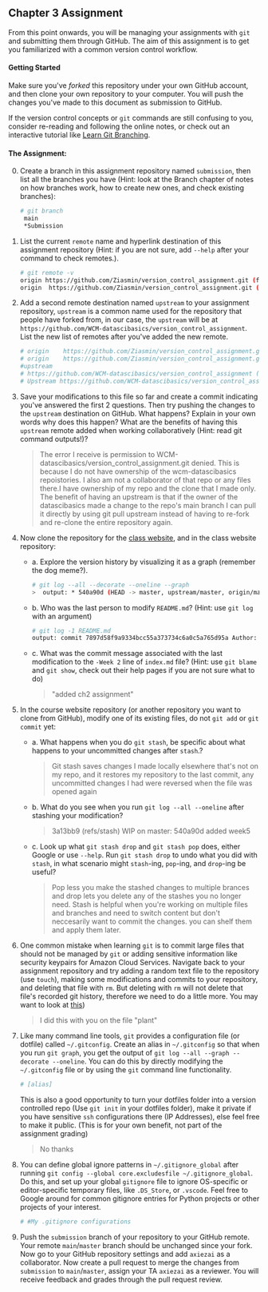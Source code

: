 ## Chapter 3 Assignment

From this point onwards, you will be managing your assignments with `git` and submitting them through GitHub. The aim of this assignment is to get you familiarized with a common version control workflow.

#### Getting Started
Make sure you've <em>forked</em> this repository under your own GitHub account, and then clone your own repository to your computer. You will push the changes you've made to this document as submission to GitHub.

If the version control concepts or `git` commands are still confusing to you, consider re-reading and following the online notes, or check out an interactive tutorial like [Learn Git Branching](https://learngitbranching.js.org/).

#### The Assignment:
 0. Create a branch in this assignment repository named `submission`, then list all the branches you have (Hint: look at the Branch chapter of notes on how branches work, how to create new ones, and check existing branches):

    ```bash
    # git branch
     main
     *Submission
    ```

 1. List the current `remote` name and hyperlink destination of this assignment repository (Hint: if you are not sure, add `--help` after your command to check remotes.). 

    ```bash
    # git remote -v 
    origin https://github.com/Ziasmin/version_control_assignment.git (fetch)
    origin	https://github.com/Ziasmin/version_control_assignment.git (push)
    ```


 2. Add a second remote destination named `upstream` to your assignment repository, `upstream` is a common name used for the repository that people have forked from, in our case, the `upstream` will be at `https://github.com/WCM-datascibasics/version_control_assignment`. List the new list of remotes after you've added the new remote. 
 
    ```bash
    # origin	https://github.com/Ziasmin/version_control_assignment.git (push)
    # origin	https://github.com/Ziasmin/version_control_assignment.git (fetch)
    #upstream  
    # https://github.com/WCM-datascibasics/version_control_assignment (fetch)
    # Upstream https://github.com/WCM-datascibasics/version_control_assignment (push

    ```

 3. Save your modifications to this file so far and create a commit indicating you've answered the first 2 questions. Then try pushing the changes to the `upstream` destination on GitHub. What happens? Explain in your own words why does this happen? What are the benefits of having this `upstream` remote added when working collaboratively (Hint: read git command outputs!)?

    > The error I receive is permission to WCM-datascibasics/version_control_assignment.git denied. This is because I do not have ownership of the wcm-datascibasics repoistories. I also am not a collaborator of that repo or any files there.I have ownership of my repo and the clone that I made only. The benefit of having an upstream is that if the owner of the datascibasics made a change to the repo's main branch I can pull it directly by using git pull upstream instead of having to re-fork and re-clone the entire repository again.


 4. Now clone the repository for the [class website](https://github.com/WCM-datascibasics/wcm-datascibasics.github.io), and in the class website repository:
    - a. Explore the version history by visualizing it as a graph (remember the dog meme?).
        ```bash
        # git log --all --decorate --oneline --graph
        >  output: * 540a90d (HEAD -> master, upstream/master, origin/master, origin/HEAD) added week5                                                                          * a3f66fd swapped 2 weeks                                                                                                                                    * cd0d211 python notes repo link                                                                                                                             * df90802 updated syllabus with presidents day                                                                                                               * e0029df place holder schedule                                                                                                                              * 7462142 update lecture link for week 3                                                                                                                     | * 4ba6f91 (origin/patch-1) Update chapter1.md                                                                                                              |/                                                                                                                                                           * 8fced37 assignment 2 updated                                                                                                                               * 2a2bfd5 version control chapter                                                                                                                            * 13e5722 minor improvements to instructions                                                                                                                 * dd4719c fixed assignment 1 link                                                                                                                            * 0392554 fixed syllabus                                                                                                                                     * 48e689c updated syllabus with MLK day                                                                                                                      * e96eba0 added dave's slides link                                                                                                                           * fbb9e8d fixed typo                                                                                                                                         * c152f3c added ch2 assignment                                                                                                                               * cd40b26 fixed typo in assignment 1                                                                                                                         * b3455f6 fixed missing link                                                                                                                                 * 7cd4587 update links to reflect erlative links                                                                                                             * fb12bef jekyll config additions for relative links                                                                                                         * 7ed94e9 dash fix                                                                                                                                           * d6f3ec1 fixed link error                                                                                                                                   * 2c05357 update links                                                                                                                                       * 9586a22 removed type app                                                                                                                                   * 00e8ae5 readme and try new size                                                                                                                            * 793782a Set theme jekyll-theme-minimal                                                                                                                     * b7a7152 initial transfer to no annex repo 
        ```

    - b. Who was the last person to modify `README.md`? (Hint: use `git log` with an argument)
        ```bash
        # git log -1 README.md
      output: commit 7897d58f9a9334bcc55a373734c6a0c5a765d95a Author: Xihe Xie <axiezai@gmail.com>Date:   Sat Feb 6 11:21:02 2021 -0500
        ```
    
    - c. What was the commit message associated with the last modification to the `-Week 2` line of `index.md` file? (Hint: use `git blame` and `git show`, check out their help pages if you are not sure what to do)
      >"added ch2 assignment" 

 5. In the course website repository (or another repository you want to clone from GitHub), modify one of its existing files, do not `git add` or `git commit` yet:
     - a. What happens when you do `git stash`, be specific about what happens to your uncommitted changes after `stash`.?
       > Git stash saves changes I made locally elsewhere that's not on my repo, and it restores my repository to the last commit, any uncommitted changes I had were reversed when the file was opened again
     - b. What do you see when you run `git log --all --oneline` after stashing your modification?
       > 3a13bb9 (refs/stash) WIP on master: 540a90d added week5 
     - c. Look up what `git stash drop` and `git stash pop` does, either Google or use `--help`. Run `git stash drop` to undo what you did with `stash`, in what scenario might `stash`-ing, `pop`-ing, and `drop`-ing be useful?
       > Pop less you make the stashed changes to multiple brances and drop lets you delete any of the stashes you no longer need. Stash is helpful when you're working on multiple files and branches and need to switch content but don't neccesarily want to commit the changes. you can shelf them and apply them later.

 6. One common mistake when learning `git` is to commit large files that should not be managed by `git` or adding sensitive information like security keypairs for Amazon Cloud Services. Navigate back to your assignment repository and try adding a random text file to the repository (use `touch`), making some modifications and commits to your repository, and deleting that file with `rm`. But deleting with `rm` will not delete that file's recorded git history, therefore we need to do a little more. You may want to look at [this](https://help.github.com/articles/removing-sensitive-data-from-a-repository/))

    > I did this with you on the file "plant"


 7. Like many command line tools, `git` provides a configuration file (or dotfile) called `~/.gitconfig`. Create an alias in `~/.gitconfig` so that when you run `git graph`, you get the output of `git log --all --graph --decorate --oneline`. You can do this by directly modifying the `~/.gitconfig` file or by using the `git` command line functionality.
    ```bash
    # [alias]                                                                                                                                  doggo = log --all --graph --decorate --oneline 
    ```
    This is also a good opportunity to turn your dotfiles folder into a version controlled repo (Use `git init` in your dotfiles folder), make it private if you have sensitive `ssh` configurations there (IP Addresses), else feel free to make it public. (This is for your own benefit, not part of the assignment grading)
    > No thanks

 8. You can define global ignore patterns in `~/.gitignore_global` after running `git config --global core.excludesfile ~/.gitignore_global`. Do this, and set up your global `gitignore` file to ignore OS-specific or editor-specific temporary files, like `.DS_Store`, or `.vscode`. Feel free to Google around for common gitignore entries for Python projects or other projects of your interest.

    ```bash
    # #My .gitignore configurations                                                                                                                                                                                                                                                                                       # Compiled source #                                                                                                                                       ###################                                                                                                                                       *.com                                                                                                                                                     *.class                                                                                                                                                   *.dll                                                                                                                                                     *.exe                                                                                                                                                     *.o                                                                                                                                                       *.so                                                                                                                                                                                                                                                                                                                # Packages #                                                                                                                                              ############                                                                                                                                              # it's better to unpack these files and commit the raw source                                                                                             # git has its own built in compression methods                                                                                                            *.7z                                                                                                                                                      *.dmg                                                                                                                                                     *.gz                                                                                                                                                      *.iso                                                                                                                                                     *.jar                                                                                                                                                     *.rar                                                                                                                                                     *.tar                                                                                                                                                     *.zip                                                                                                                                                                                                                                                                                                               # Logs and databases #                                                                                                                                    ######################                                                                                                                                    *.log                                                                                                                                                     *.sql                                                                                                                                                     *.sqlite 
    ```

 9. Push the `submission` branch of your repository to your GitHub remote. Your remote `main`/`master` branch should be unchanged since your fork. Now go to your GitHub repository settings and add `axiezai` as a collaborator. Now create a pull request to merge the changes from `submission` to `main`/`master`, assign your TA `axiezai` as a reviewer. You will receive feedback and grades through the pull request review.
